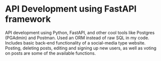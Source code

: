 # API Development using FastAPI framework

API development using Python, FastAPI, and other cool tools like Postgres (PGAdmin) and Postman. Used an ORM instead of raw SQL in my code. Includes basic back-end functionality of a social-media type website. Posting, deleting posts, editing and signing up new users, as well as voting on posts are some of the available functions.
